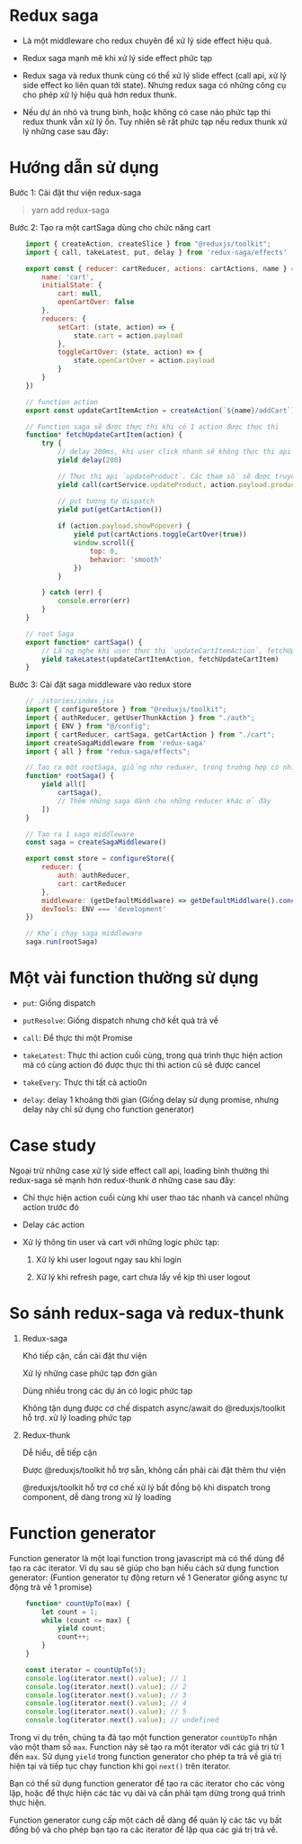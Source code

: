 # Redux saga

- Là một middleware cho redux chuyên để xử lý side effect hiệu quả.

- Redux saga mạnh mẽ khi xử lý side effect phức tạp

- Redux saga và redux thunk cùng có thể xử lý slide effect (call api, xử lý side effect ko liên quan tới state). Nhưng redux saga có những công cụ cho phép xử lý hiệu quả hơn redux thunk.

- Nếu dự án nhỏ và trung bình, hoặc không có case nào phức tạp thì redux thunk vẫn xử lý ổn. Tuy nhiên sẽ rất phức tạp nếu redux thunk xử lý những case sau đây:

# Hướng dẫn sử dụng

Bước 1: Cài đặt thư viện redux-saga

> yarn add redux-saga


Bước 2: Tạo ra một cartSaga dùng cho chức năng cart

```jsx
    import { createAction, createSlice } from "@reduxjs/toolkit";
    import { call, takeLatest, put, delay } from 'redux-saga/effects'

    export const { reducer: cartReducer, actions: cartActions, name } = createSlice({
        name: 'cart',
        initialState: {
            cart: null,
            openCartOver: false
        },
        reducers: {
            setCart: (state, action) => {
                state.cart = action.payload
            },
            toggleCartOver: (state, action) => {
                state.openCartOver = action.payload
            }
        }
    })

    // function action
    export const updateCartItemAction = createAction(`${name}/addCart`)

    // Function saga sẽ được thực thi khi có 1 action được thực thi
    function* fetchUpdateCartItem(action) {
        try {
            // delay 200ms, khi user click nhanh sẽ không thực thi api
            yield delay(200)

            // Thực thi api `updateProduct`. Các tham số sẽ được truyền phía sau 
            yield call(cartService.updateProduct, action.payload.productId, action.payload.quantity)

            // put tương tự dispatch
            yield put(getCartAction())
            
            if (action.payload.showPopover) {
                yield put(cartActions.toggleCartOver(true))
                window.scroll({
                    top: 0,
                    behavior: 'smooth'
                })
            }

        } catch (err) {
            console.error(err)
        }
    }

    // root Saga
    export function* cartSaga() {
        // Lắng nghe khi user thực thi `updateCartItemAction`, fetchUpdateCartItem sẽ được thực thi
        yield takeLatest(updateCartItemAction, fetchUpdateCartItem)
    }

```

Bước 3: Cài đặt saga middleware vào redux store

```jsx
    // ./stories/index.jsx
    import { configureStore } from "@reduxjs/toolkit";
    import { authReducer, getUserThunkAction } from "./auth";
    import { ENV } from "@/config";
    import { cartReducer, cartSaga, getCartAction } from "./cart";
    import createSagaMiddleware from 'redux-saga'
    import { all } from "redux-saga/effects";

    // Tạo ra một rootSaga, giống như reduxer, trong trường hợp có nhiều saga chúng ta cần tạo ra một rootSaga
    function* rootSaga() {
        yield all([
            cartSaga(),
            // Thêm những saga dành cho những reducer khác ở đây
        ])
    }

    // Tạo ra 1 saga middleware
    const saga = createSagaMiddleware()

    export const store = configureStore({
        reducer: {
            auth: authReducer,
            cart: cartReducer
        },
        middleware: (getDefaultMiddlware) => getDefaultMiddlware().concat(saga), // Gắn saga vào trong redux
        devTools: ENV === 'development'
    })

    // Khởi chạy saga middleware
    saga.run(rootSaga)
```

# Một vài function thường sử dụng

- `put`: Giống dispatch

- `putResolve`: Giống dispatch nhưng chờ kết quả trả về

- `call`: Để thực thi một Promise

- `takeLatest`: Thực thi action cuối cùng, trong quá trình thực hiện action mà có cùng action đó được thực thi thì action cũ sẽ được cancel

- `takeEvery`: Thực thi tất cả actio0n

- `delay`: delay 1 khoảng thời gian (Giống delay sử dụng promise, nhưng delay này chỉ sử dụng cho function generator)


# Case study

Ngoại trừ những case xử lý side effect call api, loading bình thường thì redux-saga sẽ mạnh hơn redux-thunk ở những case sau đây:

- Chỉ thực hiện action cuối cùng khi user thao tác nhanh và cancel những action trước đó

- Delay các action

- Xử lý thông tin user và cart với những logic phức tạp:

    1. Xử lý khi user logout ngay sau khi login

    2. Xử lý khi refresh page, cart chưa lấy về kịp thì user logout



# So sánh redux-saga và redux-thunk

1. Redux-saga

    Khó tiếp cận, cần cài đặt thư viện
    
    Xử lý những case phức tạp đơn giản

    Dùng nhiều trong các dự án có logic phức tạp

    Không tận dụng được cơ chế dispatch async/await do @reduxjs/toolkit hỗ trợ. xử lý loading phức tạp


2. Redux-thunk

    Dễ hiểu, dễ tiếp cận

    Được @reduxjs/toolkit hỗ trợ sẵn, không cần phải cài đặt thêm thư viện

    @reduxjs/toolkit hỗ trợ cơ chế xử lý bất đồng bộ khi dispatch trong component, dễ dàng trong xử lý loading


# Function generator

Function generator là một loại function trong javascript mà có thể dùng để tạo ra các iterator. Ví dụ sau sẽ giúp cho bạn hiểu cách sử dụng function generator: (Funtion generator tự động return về 1 Generator giống async tự động trả về 1 promise)


```jsx
    function* countUpTo(max) {
        let count = 1;
        while (count <= max) {
            yield count;
            count++;
        }
    }

    const iterator = countUpTo(5);
    console.log(iterator.next().value); // 1
    console.log(iterator.next().value); // 2
    console.log(iterator.next().value); // 3
    console.log(iterator.next().value); // 4
    console.log(iterator.next().value); // 5
    console.log(iterator.next().value); // undefined
```

Trong ví dụ trên, chúng ta đã tạo một function generator `countUpTo` nhận vào một tham số `max`. Function này sẽ tạo ra một iterator với các giá trị từ 1 đến `max`. Sử dụng `yield` trong function generator cho phép ta trả về giá trị hiện tại và tiếp tục chạy function khi gọi `next()` trên iterator.

Bạn có thể sử dụng function generator để tạo ra các iterator cho các vòng lặp, hoặc để thực hiện các tác vụ dài và cần phải tạm dừng trong quá trình thực hiện.

Function generator cung cấp một cách dễ dàng để quản lý các tác vụ bất đồng bộ và cho phép bạn tạo ra các iterator để lặp qua các giá trị trả về.